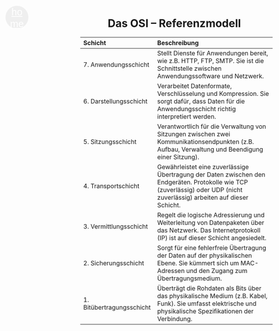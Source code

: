 <link href="https://fonts.googleapis.com/icon?family=Material+Icons" rel="stylesheet">

<style>
    
html {
    scroll-behavior: smooth;
}
h1 {
    margin-left: 72px
}
  .link-wrapper {
    text-align: center;
    margin-bottom: 10px; /* Abstand zwischen Links und der Überschrift */
    background: #21252b;
    padding: 8px;
    border-radius: 6px
  }

  .link-wrapper a {
    margin: 0 10px; /* Abstand zwischen den Links */
    font-size: 16px;
    color: #a0a4af;
  }
#back-main {
    position:absolute;
    top:60px;
    left: 32px;
    width:60px;
    height: 60px;
    border-radius: 30px;
    border: 0px;
}
#back-main .material-icons {
      color: white;
      font-size: 26px;
    }
</style>

<button id="back-main" >   
<a class="material-icons" href='../netzwerk_grundlagen.md'>home</a> 
</button>

<a id="top"> </a>

# Das OSI – Referenzmodell 

| Schicht             | Beschreibung                                                                 |
|:--------------------|:---------------------------------------------------------------------------- |
| 7. Anwendungsschicht | Stellt Dienste für Anwendungen bereit, wie z.B. HTTP, FTP, SMTP. Sie ist die Schnittstelle zwischen Anwendungssoftware und Netzwerk. |
| 6. Darstellungsschicht | Verarbeitet Datenformate, Verschlüsselung und Kompression. Sie sorgt dafür, dass Daten für die Anwendungsschicht richtig interpretiert werden. |
| 5. Sitzungsschicht   | Verantwortlich für die Verwaltung von Sitzungen zwischen zwei Kommunikationsendpunkten (z.B. Aufbau, Verwaltung und Beendigung einer Sitzung). |
| 4. Transportschicht  | Gewährleistet eine zuverlässige Übertragung der Daten zwischen den Endgeräten. Protokolle wie TCP (zuverlässig) oder UDP (nicht zuverlässig) arbeiten auf dieser Schicht. |
| 3. Vermittlungsschicht | Regelt die logische Adressierung und Weiterleitung von Datenpaketen über das Netzwerk. Das Internetprotokoll (IP) ist auf dieser Schicht angesiedelt. |
| 2. Sicherungsschicht | Sorgt für eine fehlerfreie Übertragung der Daten auf der physikalischen Ebene. Sie kümmert sich um MAC-Adressen und den Zugang zum Übertragungsmedium. |
| 1. Bitübertragungsschicht | Überträgt die Rohdaten als Bits über das physikalische Medium (z.B. Kabel, Funk). Sie umfasst elektrische und physikalische Spezifikationen der Verbindung. |

